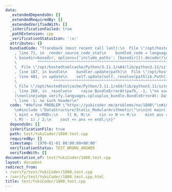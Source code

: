 ```yaml
---
data:
  _extendedDependsOn: []
  _extendedRequiredBy: []
  _extendedVerifiedWith: []
  _isVerificationFailed: true
  _pathExtension: cpp
  _verificationStatusIcon: ':x:'
  attributes: {}
  bundledCode: "Traceback (most recent call last):\n  File \"/opt/hostedtoolcache/Python/3.11.1/x64/lib/python3.11/site-packages/onlinejudge_verify/documentation/build.py\"\
    , line 71, in _render_source_code_stat\n    bundled_code = language.bundle(stat.path,\
    \ basedir=basedir, options={'include_paths': [basedir]}).decode()\n          \
    \         ^^^^^^^^^^^^^^^^^^^^^^^^^^^^^^^^^^^^^^^^^^^^^^^^^^^^^^^^^^^^^^^^^^^^^^^^^^^^^^^^^\n\
    \  File \"/opt/hostedtoolcache/Python/3.11.1/x64/lib/python3.11/site-packages/onlinejudge_verify/languages/cplusplus.py\"\
    , line 187, in bundle\n    bundler.update(path)\n  File \"/opt/hostedtoolcache/Python/3.11.1/x64/lib/python3.11/site-packages/onlinejudge_verify/languages/cplusplus_bundle.py\"\
    , line 401, in update\n    self.update(self._resolve(pathlib.Path(included), included_from=path))\n\
    \                ^^^^^^^^^^^^^^^^^^^^^^^^^^^^^^^^^^^^^^^^^^^^^^^^^^^^^^^^^\n \
    \ File \"/opt/hostedtoolcache/Python/3.11.1/x64/lib/python3.11/site-packages/onlinejudge_verify/languages/cplusplus_bundle.py\"\
    , line 260, in _resolve\n    raise BundleErrorAt(path, -1, \"no such header\"\
    )\nonlinejudge_verify.languages.cplusplus_bundle.BundleErrorAt: DataStructure/Static_ModularArithmetic:\
    \ line -1: no such header\n"
  code: "#define PROBLEM \"https://yukicoder.me/problems/no/1800\"\n#include \"template/template.hpp\"\
    \n#include \"DataStructure/Static_ModularArithmetic\"\n\nint main() {\n    using\
    \ mint = Fp<MOD>;\n    ll N, M;\n    cin >> N >> M;\n    mint ans = (modpow(mint(2),\
    \ M) - 1) / 2;\n    cout << ans << endl;\n}"
  dependsOn: []
  isVerificationFile: true
  path: test/YukiCoder/1800.test.cpp
  requiredBy: []
  timestamp: '1970-01-01 00:00:00+00:00'
  verificationStatus: TEST_WRONG_ANSWER
  verifiedWith: []
documentation_of: test/YukiCoder/1800.test.cpp
layout: document
redirect_from:
- /verify/test/YukiCoder/1800.test.cpp
- /verify/test/YukiCoder/1800.test.cpp.html
title: test/YukiCoder/1800.test.cpp
---
```

